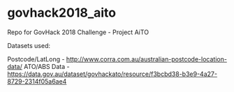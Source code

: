 # govhack2018_aito
Repo for GovHack 2018 Challenge - Project AiTO

Datasets used:

Postcode/LatLong - http://www.corra.com.au/australian-postcode-location-data/
ATO/ABS Data -https://data.gov.au/dataset/govhackato/resource/f3bcbd38-b3e9-4a27-8729-2314f05a6ae4